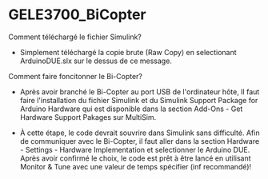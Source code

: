 # GELE3700_BiCopter
Comment téléchargé le fichier Simulink?
- Simplement téléchargé la copie brute (Raw Copy) en selectionant ArduinoDUE.slx sur le dessus de ce message.

Comment faire foncitonner le Bi-Copter?
- Après avoir branché le Bi-Copter au port USB de l'ordinateur hôte, Il faut faire l'installation du fichier Simulink et du Simulink Support Package for Arduino Hardware
qui est disponible dans la section Add-Ons - Get Hardware Support Pakages sur MultiSim.

- À cette étape, le code devrait souvrire dans Simulink sans difficulté.
Afin de communiquer avec le Bi-Copter, il faut aller dans la section Hardware - Settings - Hardware Implementation et selectionner le Arduino DUE.
Après avoir confirmé le choix, le code est prêt à être lancé en utilisant Monitor & Tune avec une valeur de temps spécifier (inf recommandé)!

